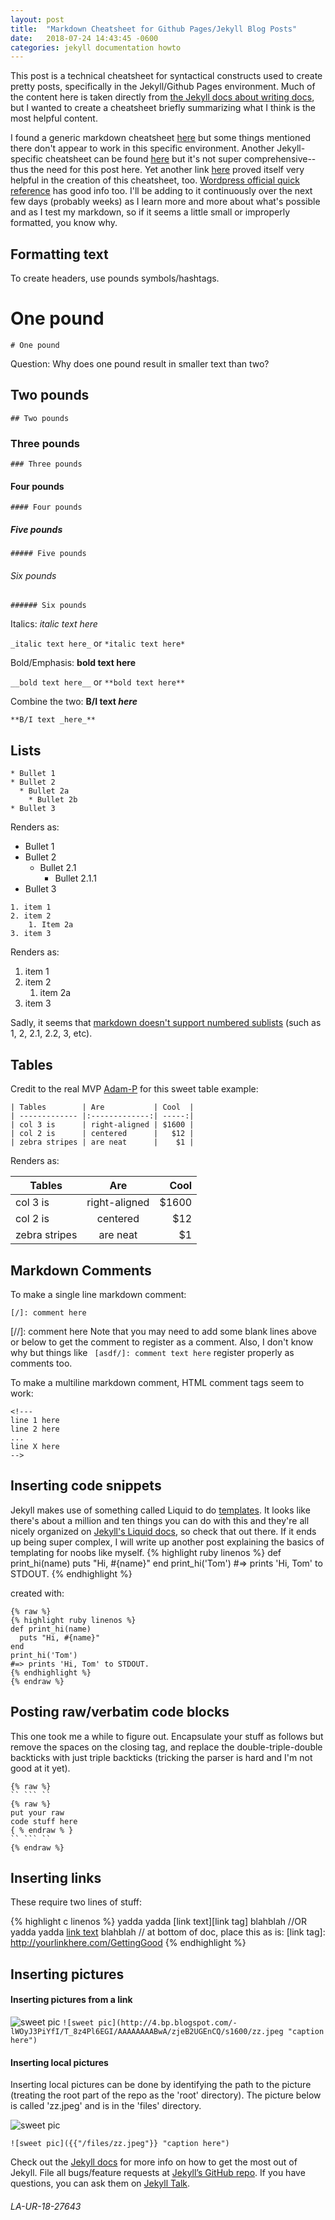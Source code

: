 ```yaml
---
layout: post
title:  "Markdown Cheatsheet for Github Pages/Jekyll Blog Posts"
date:   2018-07-24 14:43:45 -0600
categories: jekyll documentation howto
---
```


This post is a technical cheatsheet for syntactical constructs used to create pretty posts, specifically in the Jekyll/Github Pages environment. 
Much of the content here is taken directly from [the Jekyll docs about writing docs][jekyll-post-docs], but I wanted to create a cheatsheet briefly summarizing what I think is the most helpful content.

I found a generic markdown cheatsheet [here][cheatsheet] but some things mentioned there don't appear to work in this specific environment. Another Jekyll-specific cheatsheet can be found [here][cheatsheet2] but it's not super comprehensive-- thus the need for this post here. 
Yet another link [here](http://nestacms.com/docs/creating-content/markdown-cheat-sheet) proved itself very helpful in the creation of this cheatsheet, too. 
[Wordpress official quick reference](https://en.support.wordpress.com/markdown-quick-reference/) has good info too.
I'll be adding to it continuously over the next few days (probably weeks) as I learn more and more about what's possible and as I test my markdown, so if it seems a little small or improperly formatted, you know why. 

## Formatting text

To create headers, use pounds symbols/hashtags. 

# One pound

``` # One pound ```

Question: Why does one pound result in smaller text than two? 

## Two pounds

```## Two pounds```

### Three pounds

```### Three pounds```

#### Four pounds

```#### Four pounds```

##### Five pounds

```##### Five pounds```

###### Six pounds

```###### Six pounds```


Italics: _italic text here_

``` _italic text here_ ```
or
``` *italic text here* ```

Bold/Emphasis: **bold text here**

``` __bold text here__ ```
or
``` **bold text here** ```

Combine the two: **B/I text _here_**

``` **B/I text _here_** ```

## Lists
```
* Bullet 1
* Bullet 2
  * Bullet 2a
    * Bullet 2b
* Bullet 3
```
Renders as:
* Bullet 1
* Bullet 2
  * Bullet 2.1
    * Bullet 2.1.1
* Bullet 3


```
1. item 1
2. item 2
	1. Item 2a
3. item 3
```
Renders as:

1. item 1
2. item 2
	1. item 2a
3. item 3

Sadly, it seems that [markdown doesn't support numbered sublists](https://meta.stackexchange.com/questions/85474/how-to-write-nested-numbered-lists) (such as 1, 2, 2.1, 2.2, 3, etc).  

## Tables

Credit to the real MVP [Adam-P](https://github.com/adam-p/markdown-here/wiki/Markdown-Cheatsheet) for this sweet table example:


```
| Tables        | Are           | Cool  |
| ------------- |:-------------:| -----:|
| col 3 is      | right-aligned | $1600 |
| col 2 is      | centered      |   $12 |
| zebra stripes | are neat      |    $1 |
```

Renders as:

| Tables        | Are           | Cool  |
| ------------- |:-------------:| -----:|
| col 3 is      | right-aligned | $1600 |
| col 2 is      | centered      |   $12 |
| zebra stripes | are neat      |    $1 |


## Markdown Comments

To make a single line markdown comment:

``` [/]: comment here ```

[//]: comment here
Note that you may need to add some blank lines above or below to get the comment to register as a comment. Also, I don't know why but things like ``` [asdf/]: comment text here``` register properly as comments too. 

To make a multiline markdown comment, HTML comment tags seem to work:

```
<!--- 
line 1 here
line 2 here
...
line X here
-->
```

## Inserting code snippets

Jekyll makes use of something called Liquid to do [templates](https://stackoverflow.com/questions/4026597/what-is-a-templating-language). It looks like there's about a million and ten things you can do with this and they're all nicely organized on [Jekyll's Liquid docs](https://jekyllrb.com/docs/templates/), so check that out there. 
If it ends up being super complex, I will write up another post explaining the basics of templating for noobs like myself. 
{% highlight ruby linenos %}
def print_hi(name)
  puts "Hi, #{name}"
end
print_hi('Tom')
#=> prints 'Hi, Tom' to STDOUT.
{% endhighlight %}

created with:

```
{% raw %}
{% highlight ruby linenos %}
def print_hi(name)
  puts "Hi, #{name}"
end
print_hi('Tom')
#=> prints 'Hi, Tom' to STDOUT.
{% endhighlight %}
{% endraw %}
```

## Posting raw/verbatim code blocks
This one took me a while to figure out. Encapsulate your stuff as follows but remove the spaces on the closing tag, and replace the double-triple-double backticks with just triple backticks (tricking the parser is hard and I'm not good at it yet).

```
{% raw %}
`` ``` `` 
{% raw %}
put your raw 
code stuff here
{ % endraw % }
`` ``` ``
{% endraw %}
```

## Inserting links


These require two lines of stuff:

{% highlight c linenos %}
yadda yadda [link text][link tag] blahblah
//OR
yadda yadda [link text](http://yourlinkhere.com/GettingGood) blahblah
// at bottom of doc, place this as is:
[link tag]: http://yourlinkhere.com/GettingGood
{% endhighlight %}



## Inserting pictures

#### Inserting pictures from a link

![sweet pic](http://4.bp.blogspot.com/-lWOyJ3PiYfI/T_8z4Pl6EGI/AAAAAAAABwA/zjeB2UGEnCQ/s1600/zz.jpeg "caption here")
```![sweet pic](http://4.bp.blogspot.com/-lWOyJ3PiYfI/T_8z4Pl6EGI/AAAAAAAABwA/zjeB2UGEnCQ/s1600/zz.jpeg "caption here")```


#### Inserting local pictures
Inserting local pictures can be done by identifying the path to the picture (treating the root part of the repo as the 'root' directory). The picture below is called 'zz.jpeg' and is in the 'files' directory. 

![sweet pic]({{"/files/zz.jpeg"}} "caption here" )

```![sweet pic]({{"/files/zz.jpeg"}} "caption here")```

Check out the [Jekyll docs][jekyll-docs] for more info on how to get the most out of Jekyll. File all bugs/feature requests at [Jekyll’s GitHub repo][jekyll-gh]. If you have questions, you can ask them on [Jekyll Talk][jekyll-talk].

###### LA-UR-18-27643

[jekyll-docs]: https://jekyllrb.com/docs/home
[jekyll-gh]:   https://github.com/jekyll/jekyll
[jekyll-talk]: https://talk.jekyllrb.com/
[jekyll-post-docs]: https://jekyllrb.com/docs/posts/
[cheatsheet]: https://github.com/adam-p/markdown-here/wiki/Markdown-Cheatsheet
[cheatsheet2]: https://gist.github.com/roachhd/779fa77e9b90fe945b0c

